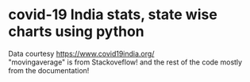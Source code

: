 # covid-19 India stats, state wise charts using python 
Data  courtesy https://www.covid19india.org/ <br>
"movingaverage" is from Stackoveflow! and the rest of the code mostly from the documentation!
